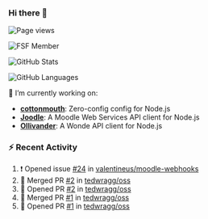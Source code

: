 ### Hi there 👋

![Page views](https://visitor-badge.glitch.me/badge?page_id=lukecarr.lukecarr)

![FSF Member](https://static.fsf.org/nosvn/associate/crm/5272261.png)

![GitHub Stats](https://github-readme-stats.vercel.app/api?username=lukecarr&show_icons=true)

![GitHub Languages](https://github-readme-stats.vercel.app/api/top-langs?username=lukecarr&layout=compact)

🔭 I’m currently working on:

- **[cottonmouth](https://github.com/lukecarr/c9h)**: Zero-config config for Node.js
- **[Joodle](https://github.com/lukecarr/joodle)**: A Moodle Web Services API client for Node.js
- **[Ollivander](https://github.com/lukecarr/ollivander)**: A Wonde API client for Node.js

### :zap: Recent Activity

<!--START_SECTION:activity-->
1. ❗️ Opened issue [#24](https://github.com/valentineus/moodle-webhooks/issues/24) in [valentineus/moodle-webhooks](https://github.com/valentineus/moodle-webhooks)
2. 🎉 Merged PR [#2](https://github.com/tedwragg/oss/pull/2) in [tedwragg/oss](https://github.com/tedwragg/oss)
3. 💪 Opened PR [#2](https://github.com/tedwragg/oss/pull/2) in [tedwragg/oss](https://github.com/tedwragg/oss)
4. 🎉 Merged PR [#1](https://github.com/tedwragg/oss/pull/1) in [tedwragg/oss](https://github.com/tedwragg/oss)
5. 💪 Opened PR [#1](https://github.com/tedwragg/oss/pull/1) in [tedwragg/oss](https://github.com/tedwragg/oss)
<!--END_SECTION:activity-->

